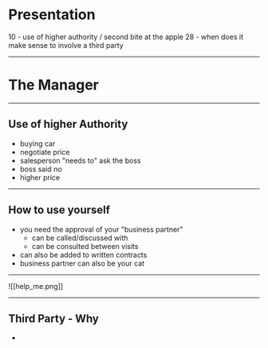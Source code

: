 # Presentation
10 - use of higher authority / second bite at the apple
28 - when does it make sense to involve a third party

---
# The Manager
---
## Use of higher Authority
- buying car
- negotiate price
- salesperson "needs to" ask the boss
- boss said no
- higher price

---
## How to use yourself
- you need the approval of your "business partner"
	- can be called/discussed with
	- can be consulted between visits
- can also be added to written contracts
- business partner can also be your cat

---

![[help_me.png]]

---
## Third Party - Why
- 
